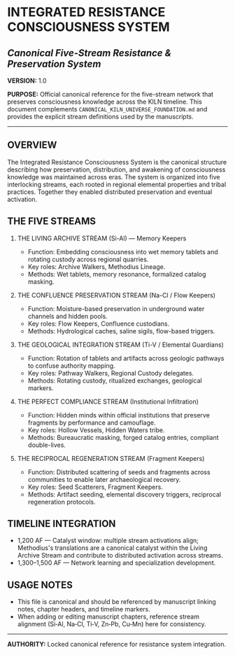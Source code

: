 # INTEGRATED RESISTANCE CONSCIOUSNESS SYSTEM
## *Canonical Five-Stream Resistance & Preservation System*

**VERSION:** 1.0

**PURPOSE:** Official canonical reference for the five-stream network that preserves consciousness knowledge across the KILN timeline. This document complements `CANONICAL_KILN_UNIVERSE_FOUNDATION.md` and provides the explicit stream definitions used by the manuscripts.

---

## OVERVIEW

The Integrated Resistance Consciousness System is the canonical structure describing how preservation, distribution, and awakening of consciousness knowledge was maintained across eras. The system is organized into five interlocking streams, each rooted in regional elemental properties and tribal practices. Together they enabled distributed preservation and eventual activation.

## THE FIVE STREAMS

1. THE LIVING ARCHIVE STREAM (Si-Al) — Memory Keepers
   - Function: Embedding consciousness into wet memory tablets and rotating custody across regional quarries.
   - Key roles: Archive Walkers, Methodius Lineage.
   - Methods: Wet tablets, memory resonance, formalized catalog masking.

2. THE CONFLUENCE PRESERVATION STREAM (Na-Cl / Flow Keepers)
   - Function: Moisture-based preservation in underground water channels and hidden pools.
   - Key roles: Flow Keepers, Confluence custodians.
   - Methods: Hydrological caches, saline sigils, flow-based triggers.

3. THE GEOLOGICAL INTEGRATION STREAM (Ti-V / Elemental Guardians)
   - Function: Rotation of tablets and artifacts across geologic pathways to confuse authority mapping.
   - Key roles: Pathway Walkers, Regional Custody delegates.
   - Methods: Rotating custody, ritualized exchanges, geological markers.

4. THE PERFECT COMPLIANCE STREAM (Institutional Infiltration)
   - Function: Hidden minds within official institutions that preserve fragments by performance and camouflage.
   - Key roles: Hollow Vessels, Hidden Waters tribe.
   - Methods: Bureaucratic masking, forged catalog entries, compliant double-lives.

5. THE RECIPROCAL REGENERATION STREAM (Fragment Keepers)
   - Function: Distributed scattering of seeds and fragments across communities to enable later archaeological recovery.
   - Key roles: Seed Scatterers, Fragment Keepers.
   - Methods: Artifact seeding, elemental discovery triggers, reciprocal regeneration protocols.

## TIMELINE INTEGRATION

- 1,200 AF — Catalyst window: multiple stream activations align; Methodius's translations are a canonical catalyst within the Living Archive Stream and contribute to distributed activation across streams.
- 1,300–1,500 AF — Network learning and specialization development.

## USAGE NOTES

- This file is canonical and should be referenced by manuscript linking notes, chapter headers, and timeline markers.
- When adding or editing manuscript chapters, reference stream alignment (Si‑Al, Na‑Cl, Ti‑V, Zn‑Pb, Cu‑Mn) here for consistency.

---

**AUTHORITY:** Locked canonical reference for resistance system integration.
